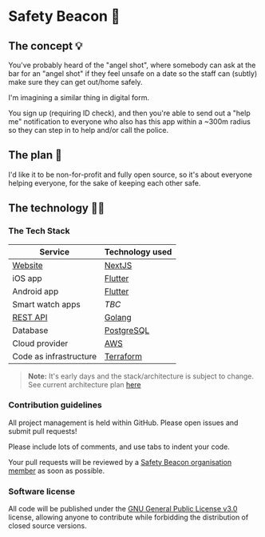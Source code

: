 # Safety Beacon 🚨

## The concept 💡

You've probably heard of the "angel shot", where somebody can ask at the bar for an "angel shot" if they feel unsafe on a date so the staff can (subtly) make sure they can get out/home safely.

I'm imagining a similar thing in digital form.

You sign up (requiring ID check), and then you're able to send out a "help me" notification to everyone who also has this app within a ~300m radius so they can step in to help and/or call the police.

## The plan 🥷

I'd like it to be non-for-profit and fully open source, so it's about everyone helping everyone, for the sake of keeping each other safe.

## The technology 🧑‍💻

### The Tech Stack

| Service | Technology used |
| - | - |
| [Website](https://github.com/safetybeacon/website) | [NextJS](https://nextjs.org/) |
| iOS app | [Flutter](https://flutter.dev/) |
| Android app | [Flutter](https://flutter.dev/) |
| Smart watch apps | *TBC* |
| [REST API](https://github.com/safetybeacon/beacon-api) | [Golang](https://go.dev/) |
| Database | [PostgreSQL](https://www.postgresql.org/) |
| Cloud provider | [AWS](https://aws.amazon.com/) |
| Code as infrastructure | [Terraform](https://www.terraform.io/) |

> **Note:** It's early days and the stack/architecture is subject to change.
> See current architecture plan [here](https://github.com/safetybeacon/infrastructure/blob/main/architecture_plan.md)

### Contribution guidelines

All project management is held within GitHub. Please open issues and submit pull requests!

Please include lots of comments, and use tabs to indent your code.

Your pull requests will be reviewed by a [Safety Beacon organisation member](https://github.com/orgs/safetybeacon/people) as soon as possible.

### Software license

All code will be published under the [GNU General Public License v3.0](https://choosealicense.com/licenses/gpl-3.0/) license, allowing anyone to contribute while forbidding the distribution of closed source versions.
